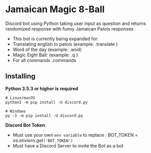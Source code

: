 Jamaican Magic 8-Ball
==========

Discord bot using Python taking user input as question and returns randomized response with funny Jamaican Patois
 responses

- This bot is currently being expanded for:
- Translating english to patois (example: .translate <text goes here>)
- Word of the day (example: .wod)
- Magic Eight Ball: (example: .q <question goes here>)
- For all commands .commands
 

Installing
----------

**Python 3.5.3 or higher is required**

    # Linux/macOS
    python3 -m pip install -U discord.py

    # Windows
    py -3 -m pip install -U discord.py

**Discord Bot Token**:
- Must use your own ```env variable``` to replace : BOT_TOKEN = os.enviorn.get```('BOT_TOKEN')```
- Must have a Discord Server to invite the Bot as a bot
